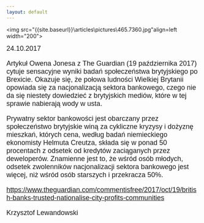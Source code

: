 ```yaml
---
layout: default
---
```

<img src="{{site.baseurl}}\articles\pictures\465.7360.jpg"align=left width="200"><!--236-->
<p style="margin: 0px 0px 18px; font-size: 18px; font-family: Helvetica;">24.10.2017</p>
<p style="margin: 0px 0px 18px; font-size: 18px; font-family: Helvetica;">Artykuł Owena Jonesa z The Guardian (19 października 2017) cytuje sensacyjne wyniki badań społeczeństwa brytyjskiego po Brexicie. Okazuje się, że połowa ludności Wielkiej Brytanii opowiada się za nacjonalizacją sektora bankowego, czego nie da się niestety dowiedzieć z brytyjskich mediów, które w tej sprawie nabierają wody w usta.</p>
<p style="margin: 0px 0px 18px; font-size: 18px; font-family: Helvetica;">Prywatny sektor bankowości jest obarczany przez społeczeństwo brytyjskie winą za cykliczne kryzysy i dożyznę mieszkań, których cena, według badań niemieckiego ekonomisty Helmuta Creutza, składa się w ponad 50 procentach z odsetek od kredytów zaciąganych przez deweloperów. Znamienne jest to, że wśród osób młodych, odsetek zwolenników nacjonalizacji sektora bankowego jest więcej, niż wśród osób starszych i przekracza 50%.</p>
<p style="margin: 0px 0px 18px; font-size: 18px; font-family: Helvetica;"><a href="https://www.theguardian.com/commentisfree/2017/oct/19/british-banks-trusted-nationalise-city-profits-communities" title="" target="">https://www.theguardian.com/commentisfree/2017/oct/19/british-banks-trusted-nationalise-city-profits-communities</a></p>
<p style="margin: 0px 0px 18px; font-size: 18px; font-family: Helvetica;">Krzysztof Lewandowski</p>